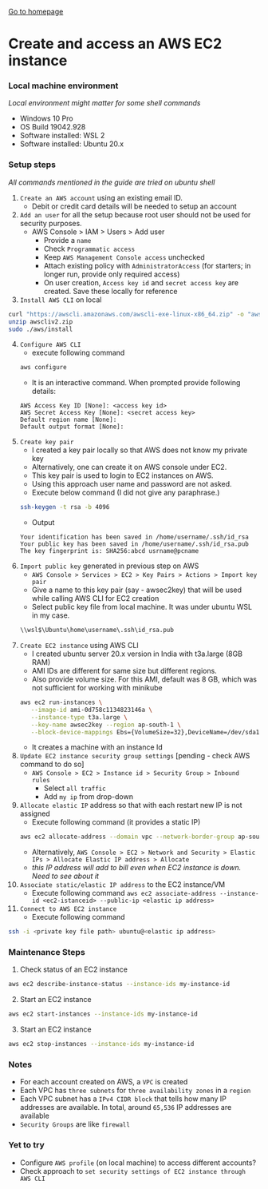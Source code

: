 [Go to homepage](/)
# Create and access an AWS EC2 instance
### Local machine environment
*Local environment might matter for some shell commands*
   - Windows 10 Pro
   - OS Build 19042.928
   - Software installed: WSL 2
   - Software installed: Ubuntu 20.x

### Setup steps
*All commands mentioned in the guide are tried on ubuntu shell*
1. `Create an AWS account` using an existing email ID.
   - Debit or credit card details will be needed to setup an account
2. `Add an user` for all the setup because root user should not be used for security purposes.
   - AWS Console > IAM > Users > Add user
     - Provide a `name`
     - Check `Programmatic access`
     - Keep `AWS Management Console access` unchecked
     - Attach existing policy with `AdministratorAccess` (for starters; in longer run, provide only required access)
     - On user creation, `Access key id` and `secret access key` are created. Save these locally for reference
3. `Install AWS CLI` on local
```bash 
curl "https://awscli.amazonaws.com/awscli-exe-linux-x86_64.zip" -o "awscliv2.zip"
unzip awscliv2.zip
sudo ./aws/install
```
4. `Configure AWS CLI`
   - execute following command
   ```bash
   aws configure
   ```
   - It is an interactive command. When prompted provide following details:
   ```
   AWS Access Key ID [None]: <access key id>
   AWS Secret Access Key [None]: <secret access key>
   Default region name [None]: 
   Default output format [None]:
   ```
5. `Create key pair`
   - I created a key pair locally so that AWS does not know my private key
   - Alternatively, one can create it on AWS console under EC2.
   - This key pair is used to login to EC2 instances on AWS.
   - Using this approach user name and password are not asked.
   - Execute below command (I did not give any paraphrase.)
   ```bash
   ssh-keygen -t rsa -b 4096
   ```
   - Output
   ```
   Your identification has been saved in /home/username/.ssh/id_rsa
   Your public key has been saved in /home/username/.ssh/id_rsa.pub
   The key fingerprint is: SHA256:abcd usrname@pcname
   ```
6. `Import public key` generated in previous step on AWS
   - `AWS Console > Services > EC2 > Key Pairs > Actions > Import key pair`
   - Give a name to this key pair (say - awsec2key) that  will be used while calling AWS CLI for EC2 creation
   - Select public key file from local machine. It was under ubuntu WSL in my case.
   ```bash
   \\wsl$\Ubuntu\home\username\.ssh\id_rsa.pub
   ```
7. `Create EC2 instance` using AWS CLI
   - I created ubuntu server 20.x version in India with t3a.large (8GB RAM)
   - AMI IDs are different for same size but different regions.
   - Also provide volume size. For this AMI, default was 8 GB, which was not sufficient for working with minikube
   ```bash
   aws ec2 run-instances \
      --image-id ami-0d758c1134823146a \
      --instance-type t3a.large \
      --key-name awsec2key --region ap-south-1 \
      --block-device-mappings Ebs={VolumeSize=32},DeviceName=/dev/sda1
   ```
	- It creates a machine with an instance Id
8. `Update EC2 instance security group settings` [pending - check AWS command to do so]
   - `AWS Console > EC2 > Instance id > Security Group > Inbound rules`
     - Select `all traffic`
     - Add `my ip` from drop-down
9. `Allocate elastic IP` address so that with each restart new IP is not assigned
   - Execute following command (it provides a static IP)
   ```bash
   aws ec2 allocate-address --domain vpc --network-border-group ap-south-1
   ```
   - Alternatively, `AWS Console > EC2 > Network and Security > Elastic IPs > Allocate Elastic IP address > Allocate`
   - *this IP address will add to bill even when EC2 instance is down. Need to see about it*
10. `Associate static/elastic IP address` to the EC2 instance/VM
    - Execute following command
      `aws ec2 associate-address --instance-id <ec2-istanceid> --public-ip <elastic ip address>`
11. `Connect to AWS EC2 instance`
    - Execute following command  
   ```bash
   ssh -i <private key file path> ubuntu@<elastic ip address>
   ```

### Maintenance Steps
1. Check status of an EC2 instance
```bash
aws ec2 describe-instance-status --instance-ids my-instance-id
```
2. Start an EC2 instance
```bash
aws ec2 start-instances --instance-ids my-instance-id
```
3. Start an EC2 instance
```bash
aws ec2 stop-instances --instance-ids my-instance-id
```
### Notes
- For each account created on AWS, a `VPC` is created
- Each VPC has `three subnets` for `three availability zones` in a `region`
- Each VPC subnet has a `IPv4 CIDR block` that tells how many IP addresses are available. In total, around `65,536` IP addresses are available
- `Security Groups` are like `firewall`

### Yet to try
- Configure `AWS profile` (on local machine) to access different accounts?
- Check approach to `set security settings of EC2 instance through AWS CLI`
